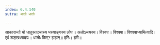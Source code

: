 ```yaml
---
index: 6.4.140
sutra: आतो धातोः

---
```

आकारान्तो यो धातुस्तदन्तस्य भस्याङ्गस्य लोपः। अलोऽन्त्यस्य। विश्वपः। विश्वपा। विश्वपाभ्यामित्यादि। एवं शङ्खध्मादयः। धातोः किम्? हाहान्॥ हरिः। हरी॥